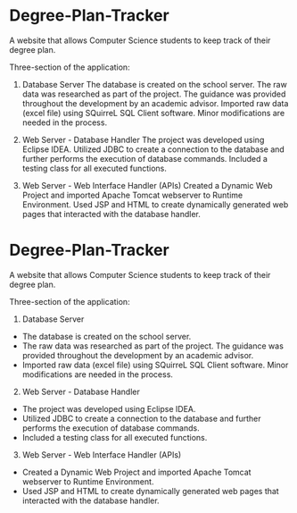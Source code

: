 # Degree-Plan-Tracker
A website that allows Computer Science students to keep track of their degree plan. 

Three-section of the application:
1. Database Server
The database is created on the school server. 
The raw data was researched as part of the project. The guidance was provided throughout the development by an academic advisor.
Imported raw data (excel file) using SQuirreL SQL Client software. Minor modifications are needed in the process.

2. Web Server - Database Handler
The project was developed using Eclipse IDEA.
Utilized JDBC to create a connection to the database and further performs the execution of database commands.
Included a testing class for all executed functions.

3. Web Server - Web Interface Handler (APIs)
Created a Dynamic Web Project and imported Apache Tomcat webserver to Runtime Environment.
Used JSP and HTML to create dynamically generated web pages that interacted with the database handler. 


# Degree-Plan-Tracker

A website that allows Computer Science students to keep track of their degree plan.

Three-section of the application:

1. Database Server

  - The database is created on the school server.
  - The raw data was researched as part of the project. The guidance was provided throughout the development by an academic advisor.
  - Imported raw data (excel file) using SQuirreL SQL Client software. Minor modifications are needed in the process.

2. Web Server - Database Handler

  - The project was developed using Eclipse IDEA.
  - Utilized JDBC to create a connection to the database and further performs the execution of database commands.
  - Included a testing class for all executed functions.

3. Web Server - Web Interface Handler (APIs)

  - Created a Dynamic Web Project and imported Apache Tomcat webserver to Runtime Environment.
  - Used JSP and HTML to create dynamically generated web pages that interacted with the database handler.
